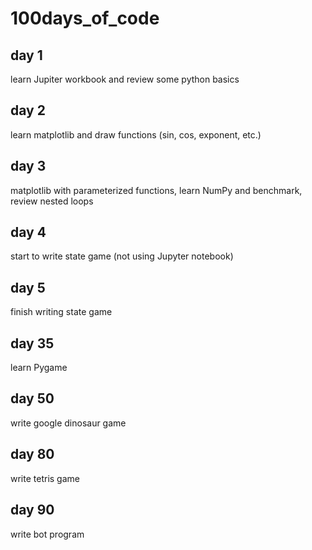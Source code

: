 # 100days_of_code

## day 1
learn Jupiter workbook and review some python basics

## day 2
learn matplotlib and draw functions (sin, cos, exponent, etc.)

## day 3
matplotlib with parameterized functions, learn NumPy and benchmark, review nested loops

## day 4
start to write state game (not using Jupyter notebook)

## day 5
finish writing state game


## day 35
learn Pygame

## day 50
write google dinosaur game

## day 80
write tetris game

## day 90
write bot program
